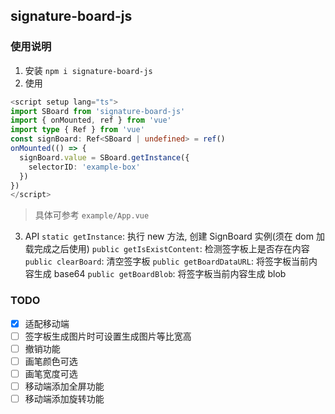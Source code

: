 ## signature-board-js

### 使用说明

1. 安装
   `npm i signature-board-js`
2. 使用

```ts
<script setup lang="ts">
import SBoard from 'signature-board-js'
import { onMounted, ref } from 'vue'
import type { Ref } from 'vue'
const signBoard: Ref<SBoard | undefined> = ref()
onMounted(() => {
  signBoard.value = SBoard.getInstance({
    selectorID: 'example-box'
  })
})
</script>
```

> 具体可参考 `example/App.vue`

3. API
   `static getInstance`: 执行 new 方法, 创建 SignBoard 实例(须在 dom 加载完成之后使用)
   `public getIsExistContent`: 检测签字板上是否存在内容
   `public clearBoard`: 清空签字板
   `public getBoardDataURL`: 将签字板当前内容生成 base64
   `public getBoardBlob`: 将签字板当前内容生成 blob

### TODO

- [x] 适配移动端
- [ ] 签字板生成图片时可设置生成图片等比宽高
- [ ] 撤销功能
- [ ] 画笔颜色可选
- [ ] 画笔宽度可选
- [ ] 移动端添加全屏功能
- [ ] 移动端添加旋转功能

